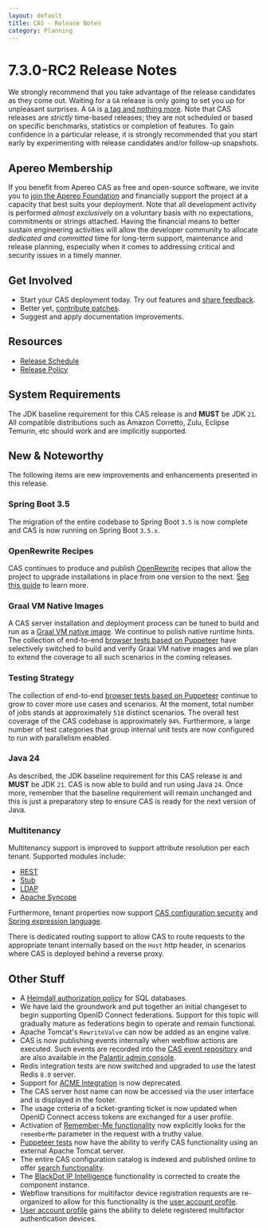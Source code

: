```yaml
---
layout: default
title: CAS - Release Notes
category: Planning
---
```


# 7.3.0-RC2 Release Notes

We strongly recommend that you take advantage of the release candidates as they come out. Waiting for a `GA` release is only going to set
you up for unpleasant surprises. A `GA` is [a tag and nothing more](https://apereo.github.io/2017/03/08/the-myth-of-ga-rel/). Note
that CAS releases are *strictly* time-based releases; they are not scheduled or based on specific benchmarks,
statistics or completion of features. To gain confidence in a particular
release, it is strongly recommended that you start early by experimenting with release candidates and/or follow-up snapshots.

## Apereo Membership

If you benefit from Apereo CAS as free and open-source software, we invite you
to [join the Apereo Foundation](https://www.apereo.org/content/apereo-membership)
and financially support the project at a capacity that best suits your deployment. Note that all development activity is performed
*almost exclusively* on a voluntary basis with no expectations, commitments or strings attached. Having the financial means to better
sustain engineering activities will allow the developer community to allocate *dedicated and committed* time for long-term support,
maintenance and release planning, especially when it comes to addressing critical and security issues in a timely manner.

## Get Involved

- Start your CAS deployment today. Try out features and [share feedback](/cas/Mailing-Lists.html).
- Better yet, [contribute patches](/cas/developer/Contributor-Guidelines.html).
- Suggest and apply documentation improvements.

## Resources

- [Release Schedule](https://github.com/apereo/cas/milestones)
- [Release Policy](/cas/developer/Release-Policy.html)

## System Requirements

The JDK baseline requirement for this CAS release is and **MUST** be JDK `21`. All compatible distributions
such as Amazon Corretto, Zulu, Eclipse Temurin, etc should work and are implicitly supported.

## New & Noteworthy

The following items are new improvements and enhancements presented in this release.

### Spring Boot 3.5

The migration of the entire codebase to Spring Boot `3.5` is now complete and CAS is now running
on Spring Boot `3.5.x`. 

### OpenRewrite Recipes

CAS continues to produce and publish [OpenRewrite](https://docs.openrewrite.org/) recipes that allow the project to upgrade installations
in place from one version to the next. [See this guide](../installation/OpenRewrite-Upgrade-Recipes.html) to learn more.

### Graal VM Native Images

A CAS server installation and deployment process can be tuned to build and run
as a [Graal VM native image](../installation/GraalVM-NativeImage-Installation.html). We continue to polish native runtime hints.
The collection of end-to-end [browser tests based on Puppeteer](../../developer/Test-Process.html) have selectively switched
to build and verify Graal VM native images and we plan to extend the coverage to all such scenarios in the coming releases.

### Testing Strategy

The collection of end-to-end [browser tests based on Puppeteer](../../developer/Test-Process.html) continue to grow to cover more use cases
and scenarios. At the moment, total number of jobs stands at approximately `518` distinct scenarios. The overall
test coverage of the CAS codebase is approximately `94%`. Furthermore, a large number of test categories that group internal unit tests
are now configured to run with parallelism enabled.

### Java 24

As described, the JDK baseline requirement for this CAS release is and **MUST** be JDK `21`. CAS is now able to
build and run using Java `24`. Once more, remember that the baseline requirement will remain unchanged
and this is just a preparatory step to ensure CAS is ready for the next version of Java.
 
### Multitenancy

Multitenancy support is improved to support attribute resolution per each tenant. Supported modules include:

- [REST](../integration/Attribute-Resolution-REST.html)
- [Stub](../integration/Attribute-Resolution-Stub.html)
- [LDAP](../integration/Attribute-Resolution-LDAP.html)
- [Apache Syncope](../integration/Attribute-Resolution-Syncope.html)
      
Furthermore, tenant properties now support [CAS configuration security](../configuration/Configuration-Properties-Security-CAS.html) 
and [Spring expression language](../configuration/Configuration-Spring-Expressions.html).
      
There is dedicated routing support to allow CAS to route requests to the appropriate tenant
internally based on the `Host` http header, in scenarios where CAS is deployed behind a reverse proxy.

## Other Stuff
        
- A [Heimdall authorization policy](../authorization/Heimdall-Authorization-Overview.html) for SQL databases.
- We have laid the groundwork and put together an initial changeset to begin supporting OpenID Connect federations. Support for this topic will gradually mature as federations begin to operate and remain functional. 
- Apache Tomcat's `RewriteValve` can now be added as an engine valve.
- CAS is now publishing events internally when webflow actions are executed. Such events are recorded into the [CAS event repository](../authentication/Configuring-Authentication-Events.html) and are also available in the [Palantir admin console](../installation/Admin-Dashboard.html).
- Redis integration tests are now switched and upgraded to use the latest Redis `8.0` server.
- Support for [ACME Integration](../integration/ACME-Integration.html) is now deprecated.
- The CAS server host name can now be accessed via the user interface and is displayed in the footer.
- The usage criteria of a ticket-granting ticket is now updated when OpenID Connect access tokens are exchanged for a user profile.
- Activation of [Remember-Me functionality](../authentication/Configuring-SSO-Cookie.html) now explicitly looks for the `rememberMe` parameter in the request with a truthy value.
- [Puppeteer tests](../developer/Test-Process.html) now have the ability to verify CAS functionality using an external Apache Tomcat server.
- The entire CAS configuration catalog is indexed and published online to offer [search functionality](../configuration/Configuration-Properties.html).
- The [BlackDot IP Intelligence](../mfa/Adaptive-Authentication-IP-Intelligence.html) functionality is corrected to create the component instance.
- Webflow transitions for multifactor device registration requests are re-organized to allow for this functionality is the [user account profile](../registration/Account-Management-Overview.html).
- [User account profile](../registration/Account-Management-Overview.html) gains the ability to delete registered multifactor authentication devices.
